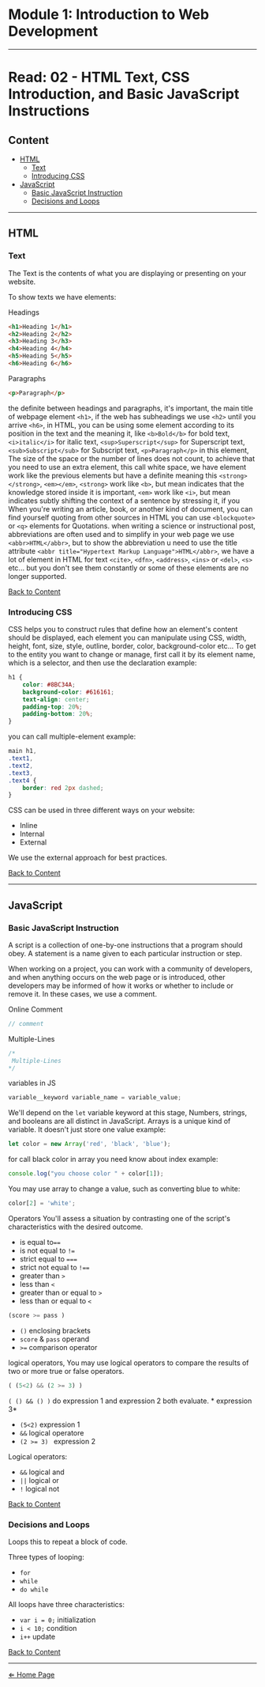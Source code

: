 # Module 1: Introduction to Web Development

***

# Read: 02 - HTML Text, CSS Introduction, and Basic JavaScript Instructions

## Content

- [HTML](#html)
    - [Text](#text)
    - [Introducing CSS](#introducing-css)
- [JavaScript](javascript)
    - [Basic JavaScript Instruction](#basic-javascript-instruction)
    - [Decisions and Loops](#decisions-and-loops)

***

## HTML

### Text

The Text is the contents of what you are displaying or presenting on your website.

To show texts we have elements:

Headings

```html
<h1>Heading 1</h1>
<h2>Heading 2</h2>
<h3>Heading 3</h3>
<h4>Heading 4</h4>
<h5>Heading 5</h5>
<h6>Heading 6</h6>
```

Paragraphs

```html
<p>Paragraph</p>
```

the definite between headings and paragraphs, it's important, the main title of webpage element `<h1>`, if the web has subheadings we use `<h2>` until you arrive `<h6>`, in HTML, you can be using some element according to its position in the text and the meaning it, like `<b>Bold</b>` for bold text, `<i>italic</i>` for italic text, `<sup>Superscript</sup>` for Superscript text, `<sub>Subscript</sub>` for Subscript text, `<p>Paragraph</p>` in this element, The size of the space or the number of lines does not count, to achieve that you need to use an extra element, this call white space, we have element work like the previous elements but have a definite meaning this `<strong></strong>`, `<em></em>`, `<strong>` work like `<b>`, but mean indicates that the knowledge stored inside it is important, `<em>` work like `<i>`, but mean indicates subtly shifting the context of a sentence by stressing it, if you When you're writing an article, book, or another kind of document, you can find yourself quoting from other sources in HTML you can use `<blockquote>` or `<q>` elements for Quotations. when writing a science or instructional post, abbreviations are often used and to simplify in your web page we use `<abbr>HTML</abbr>`, but to show the abbreviation u need to use the title attribute `<abbr title="Hypertext Markup Language">HTML</abbr>`, we have a lot of element in HTML for text `<cite>`, `<dfn>`, `<address>`, `<ins>` or `<del>`, `<s>` etc... but you don't see them constantly or some of these elements are no longer supported.


[Back to Content](#content)

### Introducing CSS

CSS helps you to construct rules that define how an element's content should be displayed, each element you can manipulate using CSS, width, height, font, size, style, outline, border, color, background-color etc... To get to the entity you want to change or manage, first call it by its element name, which is a selector, and then use the declaration example:

```css
h1 {
    color: #8BC34A;
    background-color: #616161;
    text-align: center;
    padding-top: 20%;
    padding-bottom: 20%;
}
```

you can call multiple-element example:

```css
main h1,
.text1,
.text2,
.text3,
.text4 {
    border: red 2px dashed;
}
```

CSS can be used in three different ways on your website:
- Inline
- Internal
- External

We use the external approach for best practices.

[Back to Content](#content)

***

## JavaScript

### Basic JavaScript Instruction

A script is a collection of one-by-one instructions that a program should obey. A statement is a name given to each particular instruction or step.

When working on a project, you can work with a community of developers, and when anything occurs on the web page or is introduced, other developers may be informed of how it works or whether to include or remove it. In these cases, we use a comment.

Online Comment
```javascript
// comment
```

Multiple-Lines
```javascript
/*
 Multiple-Lines
*/
```

variables in JS

```javascript
variable__keyword variable_name = variable_value;
```

We'll depend on the `let` variable keyword at this stage, Numbers, strings, and booleans are all distinct in JavaScript. Arrays is a unique kind of variable. It doesn't just store one value example:

```javascript
let color = new Array('red', 'black', 'blue');
```

for call black color in array you need know about index example:

```javascript
console.log("you choose color " + color[1]);
```

You may use array to change a value, such as converting blue to white:

```javascript
color[2] = 'white';
```

Operators You'll assess a situation by contrasting one of the script's characteristics with the desired outcome.

-   is equal to`==`
-   is not equal to `!=`
-   strict equal to `===`
-   strict not equal to `!==`
-   greater than `>`
-   less than `<`
-   greater than or equal to `>`
-   less than or equal to `<`

```javascript
(score >= pass )
```

-   `()` enclosing brackets
-   `score` & `pass` operand
-   `>=` comparison operator

logical operators, You may use logical operators to compare the results of two or more true or false operators.

```javascript
( (5<2) && (2 >= 3) )
```
`( () && () )` do expression 1 and expression 2 both evaluate. * expression 3*

- `(5<2)` expression 1
- `&&` logical operatore
- `(2 >= 3) ` expression 2

Logical operators:

-   `&&` logical  and
-   `||` logical or
-   `!` logical not

[Back to Content](#content)

### Decisions and Loops

Loops this to repeat a block of code.

Three types of looping:
-   `for`
-   `while`
-   `do while`

All loops have three characteristics:

-   `var i = 0;` initialization
-   `i < 10;` condition
-   `i++` update

[Back to Content](#content)

***

[⇐ Home Page](../README.md)